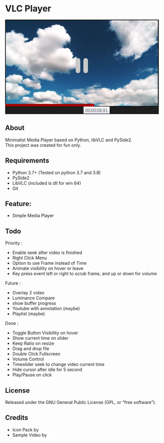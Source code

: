 # <b>VLC Player</b>

<img src="./preview.jpg" alt="Preview"><br>

## <b>About</b>
<p>Minimalist Media Player based on Python, libVLC and PySide2. <br>
This project was created for fun only.</p>

## <b>Requirements</b>
- Python 3.7+ (Tested on python 3.7 and 3.8)
- PySide2
- LibVLC (included is dll for win 64)
- Git

## <b>Feature:</b>
- Simple Media Player


## <b>Todo</b>
Priority :
- Enable seek after video is finished
- Right Click Menu
- Option to use Frame instead of Time
- Animate visibility on hover or leave
- Key press event left or right to scrub frame, and up or down for volume

Future :
- Overlay 2 video
- Luminance Compare
- show buffer progress 
- Youtube with annotation (maybe)
- Playlist (maybe)

Done :
- Toggle Button Visibility on hover
- Show current time on slider
- Keep Ratio on resize
- Drag and drop file
- Double Click Fullscreen
- Volume Control
- Timeslider seek to change video current time
- Hide cursor after idle for 5 second
- Play/Pause on click


## <b>License</b>

Released under the GNU General Public License (GPL, or “free software”).

## Credits
- Icon Pack by <a href="https://www.flaticon.com/packs/music-player-icons?k=1619703368307" style="color: White;">Chanut</a>
- Sample Video by <a href="https://www.pexels.com/video/waves-crashing-on-rocks-2155942/" style="color: White;">Miles</a>